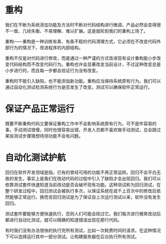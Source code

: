 # 重构
我们在不断为系统添加功能及方法时不断对代码结构进行微调，产品必然会变得很不一致、几经失衡、不易理解、难以扩展。这是就轮到我们的重构上场了。

重构——重构是一种训练有素、有条不稳的代码清理方式，它必须在不改变代码外部行为的情况下，改进程序的内部结构。

重构不仅是对代码进行修改，而是通过一种严谨的方式改进现有设计重构能小步改变代码结构而不改变代码行为。重构也许会显著改变当前设计，不过这种改变总是小步进行的，而且每一步都会验证行为没有改变。

重构时不能引入缺陷，也不能添加新功能。重构应当保持系统原有行为。我们可以通过自动化测试检测系统行为是否发生了改变。测试可以确保软件正常运行。

# 保证产品正常运行

既要不断重构代码又要保证重构工作中不会影响系统原有行为，可不是件容易的事。手动测试很慢，同时也很容易出错，开发人员都不喜欢做手动测试，总会跳过某些测试步骤猜想待测功能不会有问题。

# 自动化测试护航

回归在软件开发领域是指，已有的曾经可用的功能不再正常运转。回归不会平白无故的发生，事实上是我们在改动代码的过程中引入了缺陷才会出现回归。我们可以依靠测试套件快速知道当前改动是否会破坏现有功能。这种测试称为回归测试，在整个研发过程中，回归测试会被执行多次，以保证系统在成千上百次中的修改后依然能够正常运行。换而言回归测试是为了保证自上次运行测试以来，软件没有发生回归。

测试套件要能够方便快速执行，否则人们可能会绕过它。我们每次进行微笑改动后都进行自动化测试，就可以精确的知道错误出现在那行代码。

有时我们没有办法很快的执行完所有测试，比如一次耗费时间的请求。在这种情况下可以选择运行其中一部分测试。让构建服务器在后台执行所有测试。

